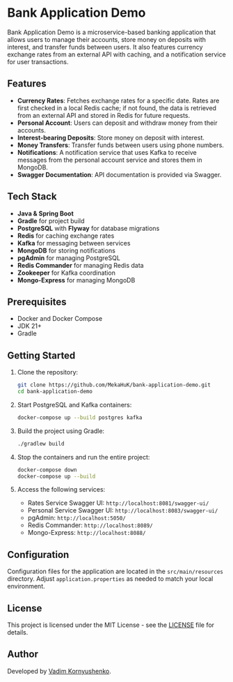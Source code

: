 # Bank Application Demo

Bank Application Demo is a microservice-based banking application that allows users to manage their accounts, store money on deposits with interest, and transfer funds between users. It also features currency exchange rates from an external API with caching, and a notification service for user transactions.

## Features

- **Currency Rates**: Fetches exchange rates for a specific date. Rates are first checked in a local Redis cache; if not found, the data is retrieved from an external API and stored in Redis for future requests.
- **Personal Account**: Users can deposit and withdraw money from their accounts.
- **Interest-bearing Deposits**: Store money on deposit with interest.
- **Money Transfers**: Transfer funds between users using phone numbers.
- **Notifications**: A notification service that uses Kafka to receive messages from the personal account service and stores them in MongoDB.
- **Swagger Documentation**: API documentation is provided via Swagger.

## Tech Stack

- **Java & Spring Boot**
- **Gradle** for project build
- **PostgreSQL** with **Flyway** for database migrations
- **Redis** for caching exchange rates
- **Kafka** for messaging between services
- **MongoDB** for storing notifications
- **pgAdmin** for managing PostgreSQL
- **Redis Commander** for managing Redis data
- **Zookeeper** for Kafka coordination
- **Mongo-Express** for managing MongoDB

## Prerequisites

- Docker and Docker Compose
- JDK 21+
- Gradle

## Getting Started

1. Clone the repository:

   ```bash
   git clone https://github.com/MekaHuK/bank-application-demo.git
   cd bank-application-demo
   ```

2. Start PostgreSQL and Kafka containers:

   ```bash
   docker-compose up --build postgres kafka
   ```

3. Build the project using Gradle:

   ```bash
   ./gradlew build
   ```

4. Stop the containers and run the entire project:

   ```bash
   docker-compose down
   docker-compose up --build
   ```

5. Access the following services:
   - Rates Service Swagger UI: `http://localhost:8081/swagger-ui/`
   - Personal Service Swagger UI: `http://localhost:8083/swagger-ui/`
   - pgAdmin: `http://localhost:5050/`
   - Redis Commander: `http://localhost:8089/`
   - Mongo-Express: `http://localhost:8088/`

## Configuration

Configuration files for the application are located in the `src/main/resources` directory. Adjust `application.properties` as needed to match your local environment.

## License

This project is licensed under the MIT License - see the [LICENSE](LICENSE) file for details.

## Author

Developed by [Vadim Kornyushenko](https://github.com/MekaHuK).

